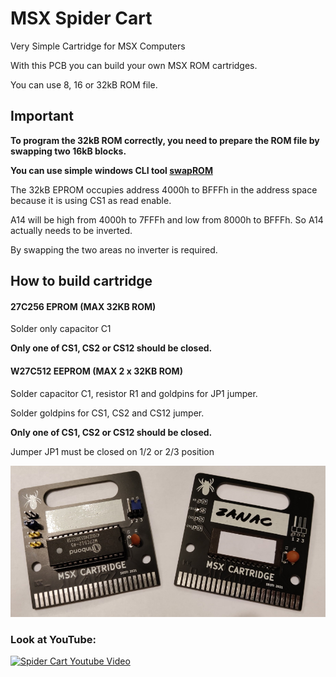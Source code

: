 # MSX Spider Cart
Very Simple Cartridge for MSX Computers

With this PCB you can build your own MSX ROM cartridges.

You can use 8, 16 or 32kB ROM file.

## Important 

**To program the 32kB ROM correctly, you need to prepare the ROM file by swapping two 16kB blocks.**

**You can use simple windows CLI tool [swapROM](https://github.com/konkotgit/MSX-Spider-Cart/tree/main/tools "swapROM")**

The 32kB EPROM occupies address 4000h to BFFFh in the address space because it is using CS1 as read enable.

A14 will be high from 4000h to 7FFFh and low from 8000h to BFFFh. So A14 actually needs to be inverted.

By swapping the two areas no inverter is required.

## How to build cartridge

#### 27C256 EPROM (MAX 32KB ROM)

Solder only capacitor C1

**Only one of CS1, CS2 or CS12 should be closed.**

#### W27C512 EEPROM (MAX 2 x 32KB ROM)

Solder capacitor C1, resistor R1 and goldpins for JP1 jumper.

Solder goldpins for CS1, CS2 and CS12 jumper.

**Only one of CS1, CS2 or CS12 should be closed.**

Jumper JP1 must be closed on 1/2 or 2/3 position


![Spider Cart](/photos/spider_cart.jpg)

### Look at YouTube:
[![Spider Cart Youtube Video](https://img.youtube.com/vi/nXbEXRVJIhw/0.jpg)](https://www.youtube.com/watch?v=nXbEXRVJIhw)
